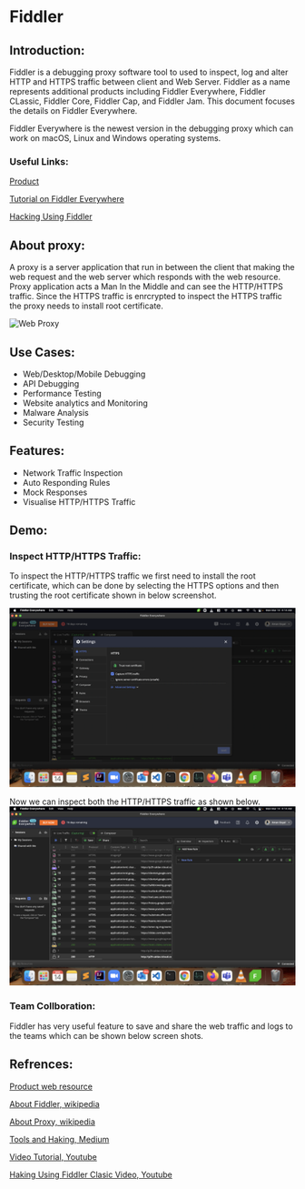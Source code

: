 # Fiddler
## Introduction:

Fiddler is a debugging proxy software tool to used to inspect, log and alter HTTP and HTTPS traffic between client and Web Server. Fiddler as a name represents additional products including Fiddler Everywhere, Fiddler CLassic, Fiddler Core, Fiddler Cap, and Fiddler Jam. This document focuses the details on Fiddler Everywhere.

Fiddler Everywhere is the newest version in the debugging proxy which can work on macOS, Linux and Windows operating systems.

### Useful Links:

[Product](https://www.telerik.com/fiddler)

[Tutorial on Fiddler Everywhere](https://www.youtube.com/watch?v=k-Df7Aw99U4&t=262s)

[Hacking Using Fiddler](https://www.youtube.com/results?search_query=hack+fiddler)


## About proxy:
A proxy is a server application that run in between the client that making the web request and the web server which responds with the web resource. Proxy application acts a Man In the Middle and can see the HTTP/HTTPS traffic. Since the HTTPS traffic is enrcrypted to inspect the HTTPS traffic the proxy needs to install root certificate.

![Web Proxy](https://upload.wikimedia.org/wikipedia/commons/thumb/b/bb/Proxy_concept_en.svg/800px-Proxy_concept_en.svg.png)


## Use Cases:
* Web/Desktop/Mobile Debugging
* API Debugging
* Performance Testing
* Website analytics and Monitoring
* Malware Analysis
* Security Testing

## Features:
* Network Traffic Inspection
* Auto Responding Rules
* Mock Responses
* Visualise HTTP/HTTPS Traffic

## Demo:

### Inspect HTTP/HTTPS Traffic:

To inspect the HTTP/HTTPS traffic we first need to install the root certificate, which can be done by selecting the HTTPS options and then trusting the root certificate shown in below screenshot. 

![HTTPS Setting](https://github.com/Tankirat/Fiddler/blob/main/MicrosoftTeams-image%20(2).png)


Now we can inspect both the HTTP/HTTPS traffic as shown below. 
![HTTPS Setting](https://github.com/Tankirat/Fiddler/blob/main/MicrosoftTeams-image%20(3).png)


### Team Collboration:

Fiddler has very useful feature to save and share the web traffic and logs to the teams which can be shown below screen shots. 






## Refrences:

[Product web resource](https://www.telerik.com/fiddler)

[About Fiddler, wikipedia](https://en.wikipedia.org/wiki/Fiddler_(software))

[About Proxy, wikipedia](https://en.wikipedia.org/wiki/Proxy_server)

[Tools and Haking, Medium](https://medium.com/swlh/hacking-the-web-with-fiddler-72d026eee6bd#:~:text=Fiddler%20allows%20you%20to%20decrypt,certificate%20and%20enabling%20HTTPS%20decryption.&text=First%2C%20start%20Fiddler%20on%20the,says%20%E2%80%9CDecrypt%20HTTPS%20Traffic%E2%80%9D.)

[Video Tutorial, Youtube](https://www.youtube.com/watch?v=k-Df7Aw99U4&t=276s)

[Haking Using Fiddler Clasic Video, Youtube](https://www.youtube.com/watch?v=EIY5GExcPf4)
